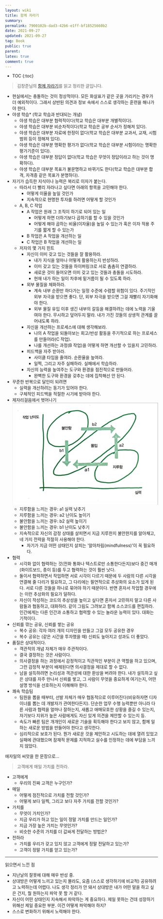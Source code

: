 ```yaml
---
layout: wiki
title: 함께 자라기
summary: 
permalink: 7900102b-dad3-42b6-e1ff-bf18525660b2
date: 2021-09-27
updated: 2021-09-27
tag: Book 
public: true
parent: 
latex: true
comment: true
---
```


* TOC
{:toc}

> 김창준님의 [함께 자라기](https://book.naver.com/bookdb/book_detail.nhn?bid=14341885)를 읽고 정리한 글입니다. 

- 현실에서는 충돌하는 것이 정상적이다. 모든 화살표가 같은 곳을 가리키는 경우가 더 예외적이다. 그래서 상반된 의견과 정보 속에서 스스로 생각하는 훈련을 해나가야 한다.
- 야생 학습* (학교 학습과 반대되는 개념)
  - 야생 학습은 대부분 협력적이다(학교 학습은 대부분 개별적이다).
  - 야생 학습은 대부분 비순차적이다(학교 학습은 공부 순서가 정해져 있다).
  - 야생 학습은 대부분 자료에 한정이 없다(학교 학습은 대부분 교과서, 교재, 시험 범위 등이 정해져 있다).
  - 야생 학습은 대부분 명확한 평가가 없다(학교 학습은 대부분 시험이라는 명확한 평가기준이 있다).
  - 야생 학습은 대부분 정답이 없다(학교 학습은 무엇이 정답이라고 하는 것이 명확하다).
  - 야생 학습은 대부분 목표가 불문명하고 바뀌기도 한다(학교 학습은 대부분 합격, 자격증 같은 목표가 분명하다).
- 자기가 습득한 지식이나 능력은 복리로 이자가 붙는다.
  - 따라서 더 빨리 자라나고 싶다면 아래의 항목을 고민해야 한다.
    - 어떻게 이율을 높일 것인가
    - 지속적으로 현명한 투자를 하려면 어떻게 할 것인가
  - A, B, C 작업
    - A 작업은 원래 그 조직이 하기로 되어 있는 일
      - 어떻게 하면 더하기보다 곱하기를 할 수 있을 것인가
      - 어떻게 해야 곱하는 비율(이자율)을 높일 수 있는가 혹은 이자 적용 주기를 짧게 할 수 있는가
    - B 작업은 A 작업을 개선하는 일
    - C 작업은 B 작업을 개선하는 일
  - 저자의 몇 가지 힌트
    - 자신이 이미 갖고 있는 것들을 잘 활용하라.
      - 내가 지식을 얼마나 어떻게 활용하는지 반성하라.
      - 이미 갖고 있는 것들을 하이퍼링크로 서로 촘촘히 연결하라.
      - 새로운 것이 들어오면 이미 갖고 있는 것들과 충돌을 시도하라.
      - 현재 내가 하는 일이 차후에 밑거름이 될 수 있도록 하라.
    - 외부 물질을 체화하라.
      - 계속 내부 순환만 하다가는 일정 수준에 수렴할 위험이 있다. 주기적인 외부 자극을 받으면 좋다. 단, 외부 자극을 받으면 그걸 재빨리 자기화해야 한다.
      - 외부 물질 유입 이후 생긴 내부의 갈등을 해결하려는 데에 노력을 기울여야 한다. 무시하고 덮어두지 말라. 내가 가진 것들의 상생적 관계를 끌어내도록 하라.
    - 자신을 개선하는 프로세스에 대해 생각해보라.
      - 나의 A 작업을 되돌아보는 회고/반성 활동을 주기적으로 하는 프로세스를 만들어라(C 작업).
      - 나를 개선하는 과정(B 작업)을 어떻게 하면 개선할 수 있을지 고민하라.
    - 피드백을 자주 받아라.
      - 사이클 타임을 줄여라. 순환율을 높여라.
      - 일찍, 그리고 자주 실패하라. 실패에서 학습하라.
    - 자신의 능력을 높여주는 도구와 환경을 점진적으로 만들어라.
      - 완벽한 도구와 환경을 갖추는 데에 집착해선 안 된다.
- 꾸준한 반복으로 달인이 되려면
  - 실력을 개선하려는 동기가 있어야 한다.
  - 구체적인 피드백을 적절한 시기에 받아야 한다.
- 제자리걸음에서 벗어나기
    ![제자리 걸음 도식](/assets/img/함께-자라기/제자리걸음-도식.jpeg)
    - 지루함을 느끼는 경우: a1 실력 낮추기
    - 지루함을 느끼는 경우: a2 난이도 높이기
    - 불안함을 느끼는 경우: b2 실력 높이기
    - 불안함을 느끼는 경우: b1 난이도 낮추기
    - 지속적으로 자신의 감정 상태를 살피면서 지금 지루한지 불안한지를 알아채고, 네 가지 전략을 적절히 사용해야 한다.
        - 자기가 지금 어떤 상태인지 살피는 '알아차림(mindfulness)'이 꼭 필요하다.
- 협력
  - 시각화 없이 협력하는 것(전화 통화나 텍스트로만 소통한다든지)보다 중간 매개(화이트보드, 종이 등)를 두고 협력하는 것이 훨씬 낫다.
  - 둘이서 협력하면서 작업하면 서로 시각이 다르기 때문에 두 사람의 다른 시각을 연결해 줄 다리가 필요하고, 그 다리에는 필연적으로 추상화의 요소가 있게 된다. 서로 다른 것들을 하나로 묶어야 하기 때문이다. 반면 혼자서 작업할 경우에는 이런 추상화의 필요가 덜하다.
  - 자신이 작성하는 코드의 추상성을 높이고 싶다면 혼자서 고민하지 말고 다른 사람들과 협동하고, 대화하라. 같이 그림도 그려보고 함께 소스코드를 편집하라. 인간에게는 다른 인간과 소통하고 협력할 수 있는 놀라운 능력이 있다. 대화는 기적이다.
- 신뢰를 깎는 공유, 신뢰를 쌓는 공유
  - 복수 공유: 각자 여러 개의 디자인을 만들고 그걸 모두 공유한 경우
  - 복수 공유는 (같은 시간을 투자했을 때) 신뢰도 높아지고 성과도 더 좋았다.
- 품질은 상대적이다.
  - 객관적의 개념 자체가 매우 주관적이다.
  - 결국 결정하는 것은 사람이다.
  - 의사결정을 하는 과정에서 감정적이고 직관적인 부분이 큰 역할을 하고 있으며, 그런 감정적 부분이 배제된다면 의사결정을 제대로 할 수 없다.
  - 남을 설득하려면 논리성과 객관성에 대한 환상을 버려야 한다. 내가 설득하고 싶은 상대를 자주 만나서 신뢰를 쌓고, 그 사람이 무엇을 중요하게 여기는지, 어떤 설명 방식을 선호하는지 이해해야 한다.
- 쾌속 학습팀
  - 팀원을 뽑을 때부터, 선발 자체가 매우 협동적으로 이루어진다(비유하자면 디자이너를 뽑는 데 개발자가 관여한다든지). 단순한 업무 수행 능력뿐만 아니라 다른 사람과 협력을 얼마나 잘하는지, 새롭고 애매모호한 상황을 즐길 수 있는지, 자기보다 지위가 높은 사람에게도 자신 있게 의견을 제안할 수 있는지 등.
  - 속도가 빠른 팀은 개개인이 새로운 기술을 획득해야 한다고 보지 않고, 함께 일하는 새로운 방법을 만들어야 한다고 생각한다.
  - 심리적으로 보호가 된다. 뭔가 새로운 것을 제안하고 시도하는 데에 열려 있었고 실패에 관대했으며 잠재적 문제를 지적하고 실수를 인정하는 데에 부담을 느끼지 않았다.

애자일의 씨앗을 한 문장으로...

> 고객에게 매일 가치를 전하라.

- 고객에게
  - 우리의 진짜 고객은 누구인가?
- 매일
  - 어떻게 점진적으로 가치를 전할 것인가?
  - 어떻게 보다 일찍, 그리고 보다 자주 가치를 전할 것인가?
- 가치를
  - 무엇이 가치인가?
  - 지금 우리가 하고 있는 일이 정말 가치를 만드는 일인가?
  - 지금 가장 높은 가치는 무엇인가?
  - 비슷한 수준의 가치를 더 값싸게 전달하는 방법은?
- 전하라
  - 가치를 우리가 갖고 있지 않고 고객에게 정말 전달하고 있는가?
  - 고객이 정말 가치를 얻고 있는가?

---

읽으면서 느낀 점
  - 지난날의 잘못에 대해 매우 반성 중.
  - 상대방은 어떻게 느끼고 있는지 몰라도, 요즘 (스스로 생각하기에 비교적) 공유하려고 노력하는데 어렵다. 나도 생각 정리가 안 돼서 상대방은 내가 어떤 말을 하고 싶은 건지, 뭘 원하는지 파악 못 할 거 같다. 
  - 자신이 어떤 상태인지 지속해서 파악하는 게 중요하다. 제일 못하는 건데 성장하기 위해선 제일 중요한 부분. 이건 어떻게 파악해야 하지?
  - 스스로 변화하기 위해서 노력해야 한다.
